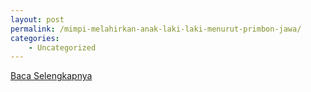 ```yaml
---
layout: post
permalink: /mimpi-melahirkan-anak-laki-laki-menurut-primbon-jawa/
categories:
    - Uncategorized
---
```


[Baca Selengkapnya](/03)